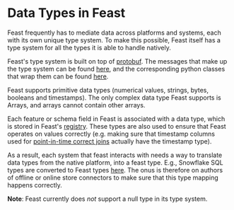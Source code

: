 # Data Types in Feast

Feast frequently has to mediate data across platforms and systems, each with its own unique type system. 
To make this possible, Feast itself has a type system for all the types it is able to handle natively.

Feast's type system is built on top of [protobuf](https://github.com/protocolbuffers/protobuf). The messages that make up the type system can be found [here](https://github.com/feast-dev/feast/blob/master/protos/feast/types/Value.proto), and the corresponding python classes that wrap them can be found [here](https://github.com/feast-dev/feast/blob/master/sdk/python/feast/types.py).

Feast supports primitive data types (numerical values, strings, bytes, booleans and timestamps). The only complex data type Feast supports is Arrays, and arrays cannot contain other arrays.

Each feature or schema field in Feast is associated with a data type, which is stored in Feast's [registry](registry.md). These types are also used to ensure that Feast operates on values correctly (e.g. making sure that timestamp columns used for [point-in-time correct joins](point-in-time-joins.md) actually have the timestamp type).

As a result, each system that feast interacts with needs a way to translate data types from the native platform, into a feast type. E.g., Snowflake SQL types are converted to Feast types [here](https://rtd.feast.dev/en/master/feast.html#feast.type_map.snowflake_python_type_to_feast_value_type). The onus is therefore on authors of offline or online store connectors to make sure that this type mapping happens correctly.

**Note**: Feast currently does *not* support a null type in its type system.